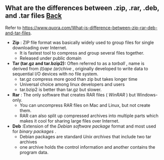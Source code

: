 ## What are the differences between .zip, .rar, .deb, and .tar files [Back](./qa.md)

Refer to https://www.quora.com/What-is-difference-between-zip-rar-deb-and-tar-files.

- **Zip** : ZIP file format was basically widely used to group files for single downloading over Internet.
    - It is fastest tool to compress and group several files together.
    - Released under public domain
- **Tar (tar.gz and tar.bzip2):** Often referred to as a *tarball* , name is derived from *(t)ape (ar)chive* , originally developed to write data to sequential I/O devices with no file system.
    - tar.gz compress more good than zip but takes longer time
    - Universal choice among linux developers and users
    - tar.bzip2 is better than tar.gz but slower.
- **Rar** : The only software that creates RAR files ( *WinRAR* ) but Windows-only.
    - You can uncompress RAR files on Mac and Linux, but not create them.
    - RAR can also split up compressed archives into multiple parts which makes it cool for sharing large files over Internet.
- **Deb** :Extension of the *Debian software package* format and most used for *binary packages* .
    - Debian packages are standard *Unix archives* that include two tar archives
    - one archive holds the control information and another contains the program data.
